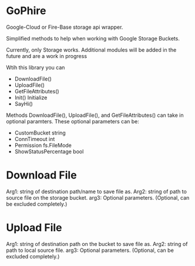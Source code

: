 # GoPhire
Google-Cloud or Fire-Base storage api wrapper.

Simplified methods to help when working with Google Storage Buckets.

Currently, only Storage works. Additional modules will be added in the future and are a work in progress


Wtih this library you can
  * DownloadFile()
  * UploadFile()
  * GetFileAttributes()
  * Init() Initialize
  * SayHi()

Methods DownloadFile(), UploadFile(), and GetFileAttributes() can take in optional paramters.
These optional parameters can be:
* CustomBucket         string
* ConnTimeout          int
* Permission           fs.FileMode
* ShowStatusPercentage bool

# Download File
 Arg1: string of destination path/name to save file as.
 Arg2: string of path to source file on the storage bucket.
 arg3: Optional parameters. (Optional, can be excluded completely.)
 
 # Upload File
 Arg1: string of destination path on the bucket to save file as.
 Arg2: string of path to local source file.
 arg3: Optional parameters. (Optional, can be excluded completely.)
